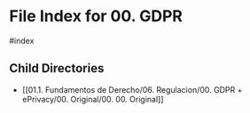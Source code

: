 # File Index for 00. GDPR
#index

## Child Directories

- [[01.1. Fundamentos de Derecho/06. Regulacion/00. GDPR + ePrivacy/00. Original/00. 00. Original]]

